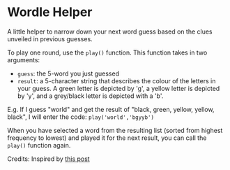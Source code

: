 # Wordle Helper
A little helper to narrow down your next word guess based on the clues unveiled in previous guesses.

To play one round, use the `play()` function. This function takes in two arguments:
* `guess`: the 5-word you just guessed
* `result`: a 5-character string that describes the colour of the letters in your guess. A green letter is depicted by 'g', a yellow letter is depicted by 'y', and a grey/black letter is depicted with a 'b'.

E.g. If I guess "world" and get the result of "black, green, yellow, yellow, black", I will enter the code:
`play('world','bgyyb')`

When you have selected a word from the resulting list (sorted from highest frequency to lowest) and played it for the next result, you can call the `play()` function again.

Credits: Inspired by [this post](http://estebanmoro.org/post/2022-01-10-wordle/)
